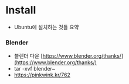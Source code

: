 # Install
- Ubuntu에 설치하는 것들 요약


### Blender
- 블렌더 다운 [https://www.blender.org/thanks/](https://www.blender.org/thanks/)
- tar -xvf blender~
- https://pinkwink.kr/762

